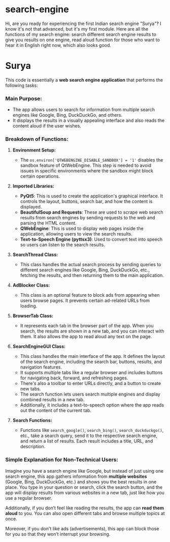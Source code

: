# search-engine
Hi, are you ready for experiencing the first Indian search engine "Surya"? I know it's not that advanced, but it's my first module. Here are all the functions of my search engine: search different search engine results to give you results on one engine, read aloud function for those who want to hear it in English right now, which also looks good.

# Surya
This code is essentially a **web search engine application** that performs the following tasks:

### Main Purpose:
- The app allows users to search for information from multiple search engines like Google, Bing, DuckDuckGo, and others.
- It displays the results in a visually appealing interface and also reads the content aloud if the user wishes.

### Breakdown of Functions:

1. **Environment Setup:**
   - The `os.environ['QTWEBENGINE_DISABLE_SANDBOX'] = '1'` disables the sandbox feature of QtWebEngine. This step is needed to avoid issues in specific environments where the sandbox might block certain operations.

2. **Imported Libraries:**
   - **PyQt5**: This is used to create the application's graphical interface. It controls the layout, buttons, search bar, and how the content is displayed.
   - **BeautifulSoup and Requests**: These are used to scrape web search results from search engines by sending requests to the web and parsing the HTML content.
   - **QWebEngine**: This is used to display web pages inside the application, allowing users to view the search results.
   - **Text-to-Speech Engine (pyttsx3)**: Used to convert text into speech so users can listen to the search results.

3. **SearchThread Class:**
   - This class handles the actual search process by sending queries to different search engines like Google, Bing, DuckDuckGo, etc., fetching the results, and then returning them to the main application.

4. **AdBlocker Class:**
   - This class is an optional feature to block ads from appearing when users browse pages. It prevents certain ad-related URLs from loading.

5. **BrowserTab Class:**
   - It represents each tab in the browser part of the app. When you search, the results are shown in a new tab, and you can interact with them. It also allows the app to read aloud any text on the page.

6. **SearchEngineGUI Class:**
   - This class handles the main interface of the app. It defines the layout of the search engine, including the search bar, buttons, results, and navigation features.
   - It supports multiple tabs like a regular browser and includes buttons for navigating back, forward, and refreshing pages.
   - There's also a toolbar to enter URLs directly, and a button to create new tabs.
   - The search function lets users search multiple engines and display combined results in a new tab.
   - Additionally, it includes a text-to-speech option where the app reads out the content of the current tab.

7. **Search Functions:**
   - Functions like `search_google()`, `search_bing()`, `search_duckduckgo()`, etc., take a search query, send it to the respective search engine, and return a list of results. Each result includes a title, URL, and description.

### Simple Explanation for Non-Technical Users:

Imagine you have a search engine like Google, but instead of just using one search engine, this app gathers information from **multiple websites** (Google, Bing, DuckDuckGo, etc.) and shows you the best results in one place. You type in your question or search, click the search button, and the app will display results from various websites in a new tab, just like how you use a regular browser.

Additionally, if you don’t feel like reading the results, the app can **read them aloud** to you. You can also open different tabs and browse multiple topics at once.

Moreover, if you don't like ads (advertisements), this app can block those for you so that they won’t interrupt your browsing.
